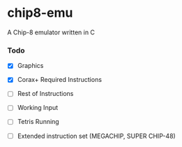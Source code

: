 # chip8-emu
A Chip-8 emulator written in C


### Todo
- [x] Graphics
- [x] Corax+ Required Instructions
- [ ] Rest of Instructions
- [ ] Working Input
- [ ] Tetris Running
- [ ] Extended instruction set (MEGACHIP, SUPER CHIP-48)

